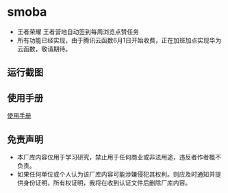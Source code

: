 # smoba
* 王者荣耀 王者营地自动签到每周浏览点赞任务
* 所有功能已经实现，由于腾讯云函数6月1日开始收费，正在加班加点实现华为云函数，敬请期待。

## 运行截图
## 使用手册
[使用手册](https://gosmoba.vercel.app/)
## 免责声明
* 本厂库内容仅用于学习研究，禁止用于任何商业或非法用途，违反者作者概不负责。
* 如果任何单位或个人认为该厂库内容可能涉嫌侵犯其权利。则应及时通知并提供身份证明，所有权证明，我将在收到认证文件后删除厂库内容。
